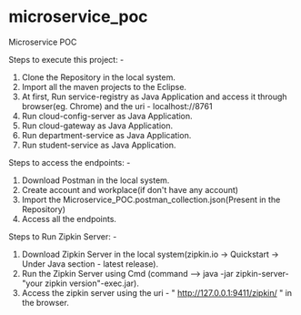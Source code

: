 # microservice_poc
Microservice POC

Steps to execute this project: -

1. Clone the Repository in the local system.
2. Import all the maven projects to the Eclipse.
3. At first, Run service-registry as Java Application and access it through browser(eg. Chrome) and the uri - localhost://8761
4. Run cloud-config-server as Java Application.
5. Run  cloud-gateway as Java Application.
6. Run department-service as Java Application.
7. Run student-service as Java Application.

Steps to access the endpoints: -

1. Download Postman in the local system.
2. Create account and workplace(if don't have any account)
3. Import the Microservice_POC.postman_collection.json(Present in the Repository)
4. Access all the endpoints.

Steps to Run Zipkin Server: -

1. Download Zipkin Server in the local system(zipkin.io -> Quickstart -> Under Java section - latest release).
2. Run the Zipkin Server using Cmd (command --> java -jar zipkin-server-"your zipkin version"-exec.jar).
3. Access the zipkin server using the uri - " http://127.0.0.1:9411/zipkin/ " in the browser.
